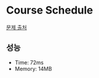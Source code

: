 # Course Schedule

[문제 출처](https://leetcode.com/problems/course-schedule)

## 성능

- Time: 72ms
- Memory: 14MB